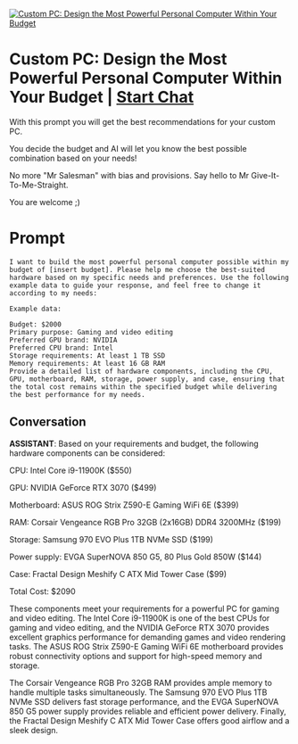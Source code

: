 
[![Custom PC: Design the Most Powerful Personal Computer Within Your Budget](https://flow-prompt-covers.s3.us-west-1.amazonaws.com/icon/cute/cute_1.png)](https://gptcall.net/chat.html?data=%7B%22contact%22%3A%7B%22id%22%3A%22k-a4L4AvM7vQ0nEJJGoGE%22%2C%22flow%22%3Atrue%7D%7D)
# Custom PC: Design the Most Powerful Personal Computer Within Your Budget | [Start Chat](https://gptcall.net/chat.html?data=%7B%22contact%22%3A%7B%22id%22%3A%22k-a4L4AvM7vQ0nEJJGoGE%22%2C%22flow%22%3Atrue%7D%7D)
With this prompt you will get the best recommendations for your custom PC. 

You decide the budget and AI will let you know the best possible combination based on your needs!

No more "Mr Salesman" with bias and provisions. Say hello to Mr Give-It-To-Me-Straight.

You are welcome ;)

# Prompt

```
I want to build the most powerful personal computer possible within my budget of [insert budget]. Please help me choose the best-suited hardware based on my specific needs and preferences. Use the following example data to guide your response, and feel free to change it according to my needs:

Example data:

Budget: $2000
Primary purpose: Gaming and video editing
Preferred GPU brand: NVIDIA
Preferred CPU brand: Intel
Storage requirements: At least 1 TB SSD
Memory requirements: At least 16 GB RAM
Provide a detailed list of hardware components, including the CPU, GPU, motherboard, RAM, storage, power supply, and case, ensuring that the total cost remains within the specified budget while delivering the best performance for my needs.
```

## Conversation

**ASSISTANT**: Based on your requirements and budget, the following hardware components can be considered:



CPU: Intel Core i9-11900K ($550)

GPU: NVIDIA GeForce RTX 3070 ($499)

Motherboard: ASUS ROG Strix Z590-E Gaming WiFi 6E ($399)

RAM: Corsair Vengeance RGB Pro 32GB (2x16GB) DDR4 3200MHz ($199)

Storage: Samsung 970 EVO Plus 1TB NVMe SSD ($199)

Power supply: EVGA SuperNOVA 850 G5, 80 Plus Gold 850W ($144)

Case: Fractal Design Meshify C ATX Mid Tower Case ($99)



Total Cost: $2090



These components meet your requirements for a powerful PC for gaming and video editing. The Intel Core i9-11900K is one of the best CPUs for gaming and video editing, and the NVIDIA GeForce RTX 3070 provides excellent graphics performance for demanding games and video rendering tasks. The ASUS ROG Strix Z590-E Gaming WiFi 6E motherboard provides robust connectivity options and support for high-speed memory and storage.



The Corsair Vengeance RGB Pro 32GB RAM provides ample memory to handle multiple tasks simultaneously. The Samsung 970 EVO Plus 1TB NVMe SSD delivers fast storage performance, and the EVGA SuperNOVA 850 G5 power supply provides reliable and efficient power delivery. Finally, the Fractal Design Meshify C ATX Mid Tower Case offers good airflow and a sleek design.


